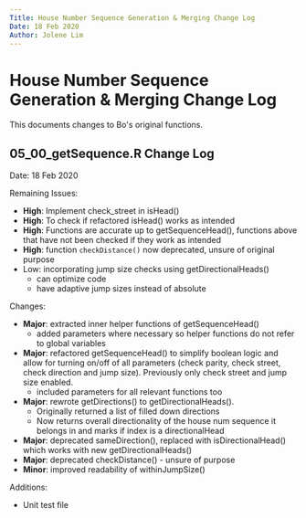 ```yaml
---
Title: House Number Sequence Generation & Merging Change Log
Date: 18 Feb 2020
Author: Jolene Lim
---
```

# House Number Sequence Generation & Merging Change Log
This documents changes to Bo's original functions.

## 05_00_getSequence.R Change Log
Date: 18 Feb 2020

Remaining Issues:  
- **High**: Implement check_street in isHead()  
- **High**: To check if refactored isHead() works as intended 
- **High**: Functions are accurate up to getSequenceHead(), functions above that have not been checked if they work as intended  
- **High**: function `checkDistance()` now deprecated, unsure of original purpose  
- Low: incorporating jump size checks using getDirectionalHeads() 
  - can optimize code  
  - have adaptive jump sizes instead of absolute  

Changes:
- **Major**: extracted inner helper functions of getSequenceHead()  
  - added parameters where necessary so helper functions do not refer to global variables  
- **Major**: refactored getSequenceHead() to simplify boolean logic and allow for turning on/off of all parameters (check parity, check street, check direction and jump size). Previously only check street and jump size enabled.  
  - included parameters for all relevant functions too  
- **Major**: rewrote getDirections() to getDirectionalHeads().  
  - Originally returned a list of filled down directions  
  - Now returns overall directionality of the house num sequence it belongs in and marks if index is a directionalHead  
- **Major**: deprecated sameDirection(), replaced with isDirectionalHead() which works with new getDirectionalHeads()  
- **Major**: deprecated checkDistance() - unsure of purpose  
- **Minor**: improved readability of withinJumpSize()
  
Additions:
- Unit test file